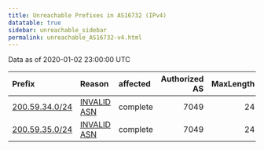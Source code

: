 ```yaml
---
title: Unreachable Prefixes in AS16732 (IPv4)
datatable: true
sidebar: unreachable_sidebar
permalink: unreachable_AS16732-v4.html
---
```


Data as of 2020-01-02 23:00:00 UTC


<div class="datatable-begin"></div>

| Prefix                                                 | Reason                                                                                                | affected   |   Authorized AS |   MaxLength | Anchor                                         |   unreachable /24s |
|:-------------------------------------------------------|:------------------------------------------------------------------------------------------------------|:-----------|----------------:|------------:|:-----------------------------------------------|-------------------:|
| [200.59.34.0/24](https://stat.ripe.net/200.59.34.0/24) | [INVALID ASN](https://rpki-validator.ripe.net/announcement-preview?asn=AS16732&prefix=200.59.34.0/24) | complete   |            7049 |          24 | [LACNIC](unreachable_LACNIC_RPKI_Root-v4.html) |                  1 |
| [200.59.35.0/24](https://stat.ripe.net/200.59.35.0/24) | [INVALID ASN](https://rpki-validator.ripe.net/announcement-preview?asn=AS16732&prefix=200.59.35.0/24) | complete   |            7049 |          24 | [LACNIC](unreachable_LACNIC_RPKI_Root-v4.html) |                  1 |

<div class="datatable-end"></div>